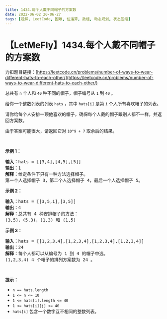 ```yaml
---
title: 1434.每个人戴不同帽子的方案数
date: 2022-06-02 20-06-27
tags: [题解, LeetCode, 困难, 位运算, 数组, 动态规划, 状态压缩]
---
```


# 【LetMeFly】1434.每个人戴不同帽子的方案数

力扣题目链接：[https://leetcode.cn/problems/number-of-ways-to-wear-different-hats-to-each-other/](https://leetcode.cn/problems/number-of-ways-to-wear-different-hats-to-each-other/)

<p>总共有 <code>n</code>&nbsp;个人和 <code>40</code> 种不同的帽子，帽子编号从 <code>1</code> 到 <code>40</code> 。</p>

<p>给你一个整数列表的列表&nbsp;<code>hats</code>&nbsp;，其中&nbsp;<code>hats[i]</code>&nbsp;是第 <code>i</code>&nbsp;个人所有喜欢帽子的列表。</p>

<p>请你给每个人安排一顶他喜欢的帽子，确保每个人戴的帽子跟别人都不一样，并返回方案数。</p>

<p>由于答案可能很大，请返回它对&nbsp;<code>10^9 + 7</code>&nbsp;取余后的结果。</p>

<p>&nbsp;</p>

<p><strong>示例 1：</strong></p>

<pre>
<strong>输入：</strong>hats = [[3,4],[4,5],[5]]
<strong>输出：</strong>1
<strong>解释：</strong>给定条件下只有一种方法选择帽子。
第一个人选择帽子 3，第二个人选择帽子 4，最后一个人选择帽子 5。</pre>

<p><strong>示例 2：</strong></p>

<pre>
<strong>输入：</strong>hats = [[3,5,1],[3,5]]
<strong>输出：</strong>4
<strong>解释：</strong>总共有 4 种安排帽子的方法：
(3,5)，(5,3)，(1,3) 和 (1,5)
</pre>

<p><strong>示例 3：</strong></p>

<pre>
<strong>输入：</strong>hats = [[1,2,3,4],[1,2,3,4],[1,2,3,4],[1,2,3,4]]
<strong>输出：</strong>24
<strong>解释：</strong>每个人都可以从编号为 1 到 4 的帽子中选。
(1,2,3,4) 4 个帽子的排列方案数为 24 。
</pre>

<p>&nbsp;</p>

<p><strong>提示：</strong></p>

<ul>
	<li><code>n == hats.length</code></li>
	<li><code>1 &lt;= n &lt;= 10</code></li>
	<li><code>1 &lt;= hats[i].length &lt;= 40</code></li>
	<li><code>1 &lt;= hats[i][j] &lt;= 40</code></li>
	<li><code>hats[i]</code>&nbsp;包含一个数字互不相同的整数列表。</li>
</ul>


    